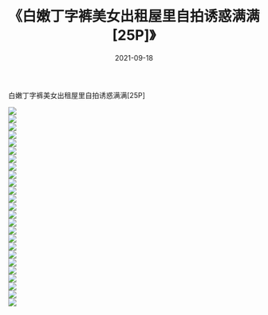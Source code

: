 ﻿---
layout: post
title:  《白嫩丁字裤美女出租屋里自拍诱惑满满[25P]》
date:   2021-09-18
img: http://imgx.orgx.ga/漏D/2021/白嫩丁字裤美女出租屋里自拍诱惑满满[25P]/000.jpg
categories: [美女, 清纯, 唯美]
---

白嫩丁字裤美女出租屋里自拍诱惑满满[25P]

  ![](http://imgx.orgx.ga/漏D/2021/白嫩丁字裤美女出租屋里自拍诱惑满满[25P]/001.jpg) <br> ![](http://imgx.orgx.ga/漏D/2021/白嫩丁字裤美女出租屋里自拍诱惑满满[25P]/002.jpg) <br> ![](http://imgx.orgx.ga/漏D/2021/白嫩丁字裤美女出租屋里自拍诱惑满满[25P]/003.jpg) <br> ![](http://imgx.orgx.ga/漏D/2021/白嫩丁字裤美女出租屋里自拍诱惑满满[25P]/004.jpg) <br> ![](http://imgx.orgx.ga/漏D/2021/白嫩丁字裤美女出租屋里自拍诱惑满满[25P]/005.jpg) <br> ![](http://imgx.orgx.ga/漏D/2021/白嫩丁字裤美女出租屋里自拍诱惑满满[25P]/006.jpg) <br> ![](http://imgx.orgx.ga/漏D/2021/白嫩丁字裤美女出租屋里自拍诱惑满满[25P]/007.jpg) <br> ![](http://imgx.orgx.ga/漏D/2021/白嫩丁字裤美女出租屋里自拍诱惑满满[25P]/008.jpg) <br> ![](http://imgx.orgx.ga/漏D/2021/白嫩丁字裤美女出租屋里自拍诱惑满满[25P]/009.jpg) <br> ![](http://imgx.orgx.ga/漏D/2021/白嫩丁字裤美女出租屋里自拍诱惑满满[25P]/010.jpg) <br> ![](http://imgx.orgx.ga/漏D/2021/白嫩丁字裤美女出租屋里自拍诱惑满满[25P]/011.jpg) <br> ![](http://imgx.orgx.ga/漏D/2021/白嫩丁字裤美女出租屋里自拍诱惑满满[25P]/012.jpg) <br> ![](http://imgx.orgx.ga/漏D/2021/白嫩丁字裤美女出租屋里自拍诱惑满满[25P]/013.jpg) <br> ![](http://imgx.orgx.ga/漏D/2021/白嫩丁字裤美女出租屋里自拍诱惑满满[25P]/014.jpg) <br> ![](http://imgx.orgx.ga/漏D/2021/白嫩丁字裤美女出租屋里自拍诱惑满满[25P]/015.jpg) <br> ![](http://imgx.orgx.ga/漏D/2021/白嫩丁字裤美女出租屋里自拍诱惑满满[25P]/016.jpg) <br> ![](http://imgx.orgx.ga/漏D/2021/白嫩丁字裤美女出租屋里自拍诱惑满满[25P]/017.jpg) <br> ![](http://imgx.orgx.ga/漏D/2021/白嫩丁字裤美女出租屋里自拍诱惑满满[25P]/018.jpg) <br> ![](http://imgx.orgx.ga/漏D/2021/白嫩丁字裤美女出租屋里自拍诱惑满满[25P]/019.jpg) <br> ![](http://imgx.orgx.ga/漏D/2021/白嫩丁字裤美女出租屋里自拍诱惑满满[25P]/020.jpg) <br> ![](http://imgx.orgx.ga/漏D/2021/白嫩丁字裤美女出租屋里自拍诱惑满满[25P]/021.jpg) <br> ![](http://imgx.orgx.ga/漏D/2021/白嫩丁字裤美女出租屋里自拍诱惑满满[25P]/022.jpg) <br> ![](http://imgx.orgx.ga/漏D/2021/白嫩丁字裤美女出租屋里自拍诱惑满满[25P]/023.jpg) <br> ![](http://imgx.orgx.ga/漏D/2021/白嫩丁字裤美女出租屋里自拍诱惑满满[25P]/024.jpg) <br> ![](http://imgx.orgx.ga/漏D/2021/白嫩丁字裤美女出租屋里自拍诱惑满满[25P]/025.jpg) <br>